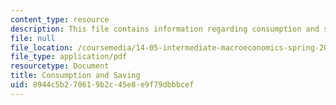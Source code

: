 ```yaml
---
content_type: resource
description: This file contains information regarding consumption and saving.
file: null
file_location: /coursemedia/14-05-intermediate-macroeconomics-spring-2013/8944c5b270619b2c45e8e9f79dbbbcef_MIT14_05S13_LecNot_consu.pdf
file_type: application/pdf
resourcetype: Document
title: Consumption and Saving
uid: 8944c5b2-7061-9b2c-45e8-e9f79dbbbcef
---
```

